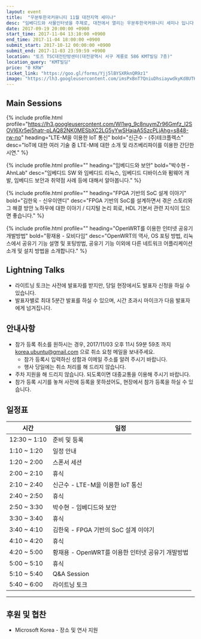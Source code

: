 ```yaml
---
layout: event
title:  "우분투한국커뮤니티 11월 대전지역 세미나"
desc: "임베디드와 사물인터넷을 주제로, 대전에서 열리는 우분투한국커뮤니티 세미나 입니다."
date: 2017-09-19 20:00:00 +0900
start_time: 2017-11-04 13:10:00 +0900
end_time: 2017-11-04 18:00:00 +0900
submit_start: 2017-10-12 00:00:00 +0900
submit_end: 2017-11-03 23:59:59 +0900
location: "토즈 TSC대전탄방센터(대전광역시 서구 계룡로 586 KMT빌딩 7층)"
location_query: "KMT빌딩"
price: "0 KRW"
ticket_link: "https://goo.gl/forms/Yjj5lBYSXRknQR9z1"
image: "https://lh3.googleusercontent.com/imsPxBnT7QniuDhsiaywdkyKd8UTKuwYoxrg0lLTme5k5ZQzi07e49uiYTCMMc7vWtivKvqfo3JN3s_D3Sl2G2AWwOqS7m56GwaVZ8fBZX5jwxJEEGCTFigxT0V3-1K1SwG-Z0LYnVX-zAKIYX2X-Q16qswevTHFWKi1iJXEZE75bSEVPMEJxdzLP0wmGtTwkOthI7LtRM0jVWlk98Qr87ciX9vK5eVM8G8mSJ0TlSkmvsogOMwh03NppZCcqr12S3SkDxQ8jn5XYOjHis_g4iJuUieHnAwEaJpx7u3BM21zoH4s86DH2afwxxyOV7xz-KxlkdQJN20ZJv4HkhupvGYJq6C5R9JGyE1F-FB9gZc_JhyTP336TSLz4AijRSIZlFzfq0hgBJkwBt7XINm7_lS1T9aA7HEI4gOaGO15y-yCIZc5DuvL40QeurTH0eD61lTfpxQjGnA9vnG6So1TtJ2b1BX4ij2k8PTG8dVzx-y7gLYg17y0OGYSSxkpIz7MOq6h_cQSap2h59TDBSB175BaL0GdaiEX9QWP42Z0xGSKngG4A8aQINc91hXKZe6ZkkI9_ozQNCaimjqq5MXy8lMEyX3kxJtE025fhuyx_FGb49pddYQTJkYuV6TRCN6jch6OisvtOeEkACr7oEI7zNVNJYYV8f8wtcLBk_kOnO9iwg=s642-no"
---
```


## Main Sessions

{% include profile.html
  profile="https://lh3.googleusercontent.com/Wl1wg_9c8nuymZr96Gmfz_l2SOVI6Xr5ej5hatr-pLAQ82NK0MESbXC2LG5yYwSHajaA5SzcPLjAhg=s848-rw-no"
  heading="LTE-M을 이용한 IoT 통신" bold="신근수 - (주)테크플렉스"
  desc="IoT에 대한 여러 기술 중 LTE-M에 대한 소개 및 라즈베리파이를 이용한 간단한 시연." %}

{% include profile.html
  profile=""
  heading="임베디드와 보안" bold="박수현 - AhnLab"
  desc="임베디드 SW 와 임베디드 리눅스, 임베디드 디바이스와 펌웨어 개발, 임베디드 보안과 취약점 사례 등에 대해서 알아봅니다." %}

{% include profile.html
  profile=""
  heading="FPGA 기반의 SoC 설계 이야기" bold="김한욱 - 신우이앤디"
  desc="FPGA 기반의 SoC를 설계하면서 겪은 스토리와 그 해결 방안 노하우에 대한 이야기 / 디지털 논리 회로, HDL 기본서 관련 지식이 있으면 좋습니다." %}

{% include profile.html
  profile=""
  heading="OpenWRT를 이용한 인터넷 공유기 개발방법" bold="황재용 - 모비다임"
  desc="OpenWRT의 역사, OS 포팅 방법, 리눅스에서 공유기 기능 설명 및 포팅방법, 공유기 기능 이외에 다른 네트워크 어플리케이션 소개 및 설치 방법을 소개합니다." %}

## Lightning Talks
- 라이트닝 토크는 사전에 발표자를 받지만, 당일 현장에서도 발표자 신청을 하실 수 있습니다.
- 발표자별로 최대 5분간 발표를 하실 수 있으며, 시간 초과시 마이크가 다음 발표자에게 넘겨집니다.

## 안내사항
- 참가 등록 취소를 원하시는 경우, 2017/11/03 오후 11시 59분 59초 까지 korea.ubuntu@gmail.com 으로 취소 요청 메일을 보내주세요.
  - 참가 등록시 입력하신 성함과 이메일 주소를 알려 주시기 바랍니다.
  - 행사 당일에는 취소 처리를 해 드리지 않습니다.
- 주차 지원을 해 드리지 않습니다. 되도록이면 대중교통을 이용해 주시기 바랍니다.
- 참가 등록 시기를 놓쳐 사전에 등록을 못하셨어도, 현장에서 참가 등록을 하실 수 있습니다.

## 일정표

시간 | 일정
--- | ---
12:30 ~ 1:10 | 준비 및 등록
1:10 ~ 1:20 | 일정 안내
1:20 ~ 2:00 | 스폰서 세션
2:00 ~ 2:10 | 휴식
2:10 ~ 2:40 | 신근수 - LTE-M을 이용한 IoT 통신
2:40 ~ 2:50 | 휴식
2:50 ~ 3:30 | 박수현 - 임베디드와 보안
3:30 ~ 3:40 | 휴식
3:40 ~ 4:10 | 김한욱 - FPGA 기반의 SoC 설계 이야기
4:10 ~ 4:20 | 휴식
4:20 ~ 5:00 | 황재용 - OpenWRT를 이용한 인터넷 공유기 개발방법
5:00 ~ 5:10 | 휴식
5:10 ~ 5:40 | Q&A Session
5:40 ~ 6:00 | 라이트닝 토크

---

## 후원 및 협찬
- Microsoft Korea - 장소 및 연사 지원
